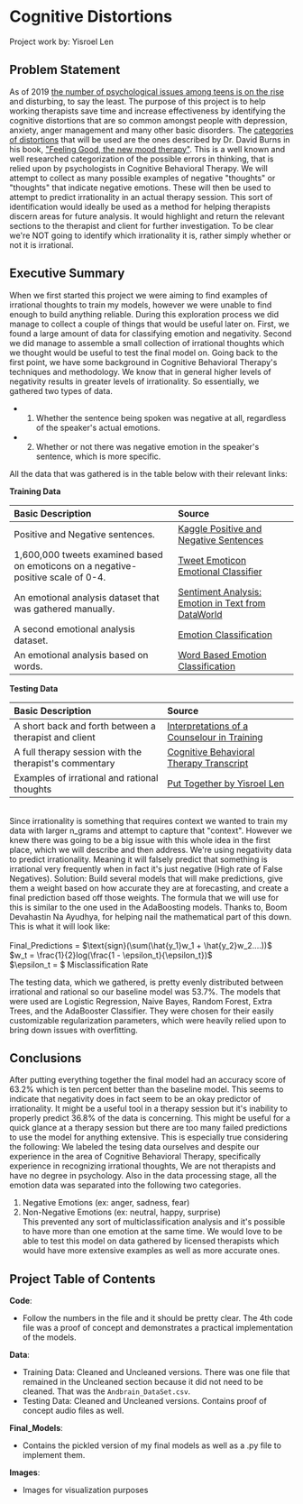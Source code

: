# Cognitive Distortions
Project work by: Yisroel Len
## Problem Statement
As of 2019 [the number of psychological issues among teens is on the rise](https://www.mentalhealthamerica.net/issues/state-mental-health-america) and disturbing, to say the least. The purpose of this project is to help working therapists save time and increase effectiveness by identifying the cognitive distortions that are so common amongst people with depression, anxiety, anger management and many other basic disorders. The [categories of distortions](http://www.pacwrc.pitt.edu/curriculum/313_MngngImpctTrmtcStrssChldWlfrPrfssnl/hndts/HO15_ThnkngAbtThnkng.pdf) that will be used are the ones described by Dr. David Burns in his book, ["Feeling Good, the new mood therapy"](https://feelinggood.com/). This is a well known and well researched categorization of the possible errors in thinking, that is relied upon by psychologists in Cognitive Behavioral Therapy. We will attempt to collect as many possible examples of negative "thoughts" or "thoughts" that indicate negative emotions. These will then be used to attempt to predict irrationality in an actual therapy session. This sort of identification would ideally be used as a method for helping therapists discern areas for future analysis. It would highlight and return the relevant sections to the therapist and client for further investigation. To be clear we're NOT going to identify which irrationality it is, rather simply whether or not it is irrational.

## Executive Summary
When we first started this project we were aiming to find examples of irrational thoughts to train my models, however we were unable to find enough to build anything reliable. During this exploration process we did manage to collect a couple of things that would be useful later on. First, we found a large amount of data for classifying emotion and negativity. Second we did manage to assemble a small collection of irrational thoughts which we thought would be useful to test the final model on. Going back to the first point, we have some background in Cognitive Behavioral Therapy's techniques and methodology. We know that in general higher levels of negativity results in greater levels of irrationality. So essentially, we gathered two types of data. 
- 1) Whether the sentence being spoken was negative at all, regardless of the speaker's actual emotions. 
- 2) Whether or not there was negative emotion in the speaker's sentence, which is more specific. 

All the data that was gathered is in the table below with their relevant links:

**Training Data**

|Basic Description|Source|
|:---|:---|
|Positive and Negative sentences. |[Kaggle Positive and Negative Sentences](https://www.kaggle.com/chaitanyarahalkar/positive-and-negative-sentences)|
|1,600,000 tweets examined based on emoticons on a negative-positive scale of 0-4. |[Tweet Emoticon Emotional Classifier](https://www.kaggle.com/kazanova/sentiment140)|
|An emotional analysis dataset that was gathered manually.|[Sentiment Analysis: Emotion in Text from DataWorld](https://data.world/crowdflower/sentiment-analysis-in-text)|
|A second emotional analysis dataset. |[Emotion Classification](https://www.kaggle.com/eray1yildiz/emotion-classification)|
|An emotional analysis based on words. |[Word Based Emotion Classification](https://www.kaggle.com/iwilldoit/emotions-sensor-data-set)|

**Testing Data**

|Basic Description|Source|
|:---|:---|
|A short back and forth between a therapist and client|[Interpretations of a Counselour in Training](http://counselingexaminer.org/counseling-transcription-interpretations-of-a-counselor-in-training/#more-2487)|
|A full therapy session with the therapist's commentary|[Cognitive Behavioral Therapy Transcript](https://www.psychotherapy.net/data/uploads/5113d623c0a74.pdf)|
|Examples of irrational and rational thoughts|[Put Together by Yisroel Len](https://docs.google.com/spreadsheets/d/1nbTu0bUTqk0kv-lAE-Yvt4aI8XSbaolIbv9mNpgkCII/edit?usp=sharing)|

<br>Since irrationality is something that requires context we wanted to train my data with larger n_grams and attempt to capture that "context". However we knew there was going to be a big issue with this whole idea in the first place, which we will describe and then address. We're using negativity data to predict irrationality. Meaning it will falsely predict that something is irrational very frequently when in fact it's just negative (High rate of False Negatives). Solution: Build several models that will make predictions, give them a weight based on how accurate they are at forecasting, and create a final prediction based off those weights. The formula that we will use for this is similar to the one used in the AdaBoosting models. Thanks to, Boom Devahastin Na Ayudhya, for helping nail the mathematical part of this down. This is what it will look like: <br>
<br>
Final_Predictions = $\text{sign}(\sum(\hat{y_1}w_1 + \hat{y_2}w_2....))$ <br>
                    $w_t = \frac{1}{2}log(\frac{1 - \epsilon_t}{\epsilon_t})$ <br>
                    $\epsilon_t = $ Misclassification Rate

The testing data, which we gathered, is pretty evenly distributed between irrational and rational so our baseline model was 53.7%. The models that were used are Logistic Regression, Naive Bayes, Random Forest, Extra Trees, and the AdaBooster Classifier. They were chosen for their easily customizable regularization parameters, which were heavily relied upon to bring down issues with overfitting.

## Conclusions
After putting everything together the final model had an accuracy score of 63.2% which is ten percent better than the baseline model. This seems to indicate that negativity does in fact seem to be an okay predictor of irrationality. It might be a useful tool in a therapy session but it's inability to properly predict 36.8% of the data is concerning. This might be useful for a quick glance at a therapy session but there are too many failed predictions to use the model for anything extensive. This is especially true considering the following: We labeled the tesing data ourselves and despite our experience in the area of Cognitive Behavioral Therapy, specifically experience in recognizing irrational thoughts, We are not therapists and have no degree in psychology. Also in the data processing stage, all the emotion data was separated into the following two categories. <br>
1) Negative Emotions (ex: anger, sadness, fear) <br>
2) Non-Negative Emotions (ex: neutral, happy, surprise) <br>
This prevented any sort of multiclassification analysis and it's possible to have more than one emotion at the same time. We would love to be able to test this model on data gathered by licensed therapists which would have more extensive examples as well as more accurate ones.

## Project Table of Contents
**Code**:<br> 
- Follow the numbers in the file and it should be pretty clear. The 4th code file was a proof of concept and demonstrates a practical implementation of the models.<br>

**Data**:
- Training Data: Cleaned and Uncleaned versions. There was one file that remained in the Uncleaned section because it did not need to be cleaned. That was the `Andbrain_DataSet.csv`.
- Testing Data: Cleaned and Uncleaned versions. Contains proof of concept audio files as well.<br>

**Final_Models**: <br>
- Contains the pickled version of my final models as well as a .py file to implement them.

**Images**:
- Images for visualization purposes